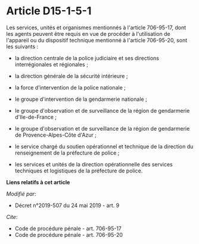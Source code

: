# Article D15-1-5-1

Les services, unités et organismes mentionnés à l'article 706-95-17, dont les agents peuvent être requis en vue de procéder à
l'utilisation de l'appareil ou du dispositif technique mentionné à l'article 706-95-20, sont les suivants :

- la direction centrale de la police judiciaire et ses directions interrégionales et régionales ;

- la direction générale de la sécurité intérieure ;

- la force d'intervention de la police nationale ;

- le groupe d'intervention de la gendarmerie nationale ;

- le groupe d'observation et de surveillance de la région de gendarmerie d'Ile-de-France ;

- le groupe d'observation et de surveillance de la région de gendarmerie de Provence-Alpes-Côte d'Azur ;

- le service chargé du soutien opérationnel et technique de la direction du renseignement de la préfecture de police ;

- les services et unités de la direction opérationnelle des services techniques et logistiques de la préfecture de police.

**Liens relatifs à cet article**

_Modifié par_:

  - Décret n°2019-507 du 24 mai 2019 - art. 9

_Cite_:

  - Code de procédure pénale - art. 706-95-17
  - Code de procédure pénale - art. 706-95-20
